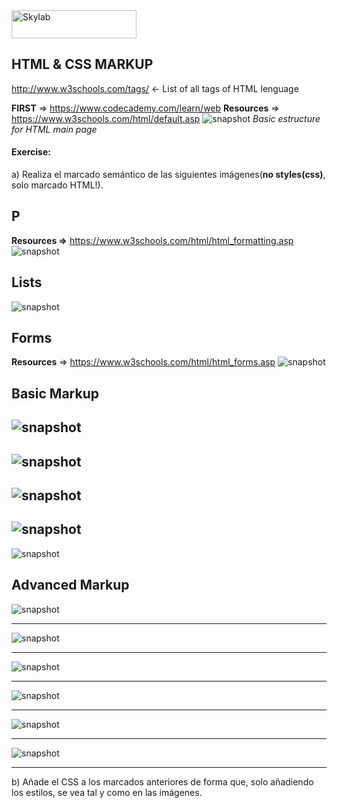 <img src="http://www.skylabcoders.com/images/403/default.png" alt="Skylab" style="width:200px;height:45px;">

## HTML & CSS MARKUP

http://www.w3schools.com/tags/ <- List of all tags of HTML lenguage

**FIRST** => https://www.codecademy.com/learn/web
**Resources** => https://www.w3schools.com/html/default.asp
![snapshot](img/html.png)
*Basic estructure for HTML main page*

#### Exercise: 
a) Realiza el marcado semántico de las siguientes imágenes(**no styles(css)**, solo marcado HTML!).

## P
**Resources =>** https://www.w3schools.com/html/html_formatting.asp
![snapshot](img/css01.png)
## Lists
![snapshot](img/css02.png)
## Forms
**Resources** => https://www.w3schools.com/html/html_forms.asp
![snapshot](img/css03.png)

## Basic Markup
![snapshot](img/css1.png)
---
![snapshot](img/css2.png)
---
![snapshot](img/css3.png)
---
![snapshot](img/css4.png)
---
![snapshot](img/css5.png)

## Advanced Markup
![snapshot](img/shot1.png)

---

![snapshot](img/1_2.png)

--- 

![snapshot](img/1_3.jpg)

---

![snapshot](img/1_4.png)

---

![snapshot](img/shot4.png)

---

![snapshot](img/shot3.jpg)

---

b) Añade el CSS a los marcados anteriores de forma que, solo añadiendo los estilos, se vea tal y como en las imágenes.